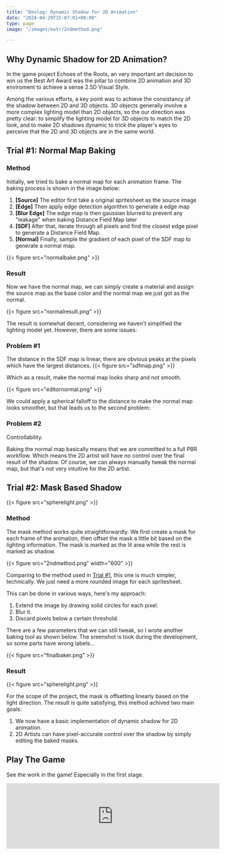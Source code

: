 ```yaml
---
title: "Devlog: Dynamic Shadow for 2D Animation"
date: "2024-04-29T15:07:01+00:00"
type: page
image: "/images/eotr/2ndmethod.png"

---
```


## Why Dynamic Shadow for 2D Animation?

In the game project Echoes of the Roots, an very important art decision to win us the Best Art Award was the pillar to combine 2D animation and 3D enviroment to achieve a sense 2.5D Visual Style.

Among the various efforts, a key point was to achieve the consistancy of the shadow between 2D and 3D objects. 3D objects generally involve a more complex lighting model than 2D objects, so the our direction was pretty clear: to simplify the lighting model for 3D objects to match the 2D look, and to make 2D shadows dynamic to trick the player's eyes to perceive that the 2D and 3D objects are in the same world.

## Trial #1: Normal Map Baking

### Method

Initially, we tried to bake a normal map for each animation frame. The baking process is shown in the image below:

1. **[Source]** The editor first take a original spritesheet as the source image
2. **[Edge]** Then apply edge detection algorithm to generate a edge map
3. **[Blur Edge]** The edge map is then gaussian blurred to prevent any "leakage" when baking Distance Field Map later
4. **[SDF]** After that, iterate through all pixels and find the closest edge pixel to generate a Distance Field Map.
5. **[Normal]** Finally, sample the gradient of each pixel of the SDF map to generate a normal map.


{{< figure src="normalbake.png" >}}

### Result

Now we have the normal map, we can simply create a material and assign the source map as the base color and the normal map we just got as the normal.

{{< figure src="normalresult.png" >}}

The result is somewhat decent, considering we haven't simplified the lighting model yet. However, there are some issues:

### Problem #1

The distance in the SDF map is linear, there are obvious peaks at the pixels which have the largest distances. 
{{< figure src="sdfmap.png" >}}

Which as a result, make the normal map looks sharp and not smooth.

{{< figure src="editornormal.png" >}}

We could apply a spherical falloff to the distance to make the normal map looks smoother, but that leads us to the second problem:

### Problem #2

Controllability. 

Baking the normal map basically means that we are committed to a full PBR workflow. Which means the 2D artist will have no control over the final result of the shadow. Of course, we can always manually tweak the normal map, but that's not very intuitive for the 2D artist.


## Trial #2: Mask Based Shadow


{{< figure src="spherelight.png" >}}

### Method

The mask method works quite straightforwardly. We first create a mask for each frame of the animation, then offset the mask a little bit based on the lighting information. The mask is marked as the lit area while the rest is marked as shadow.

{{< figure src="2ndmethod.png" width="600" >}}

Comparing to the method used in [Trial #1](#trial-1-normal-map-baking), this one is much simpler, technically. We just need a more rounded image for each spritesheet.

This can be done in various ways, here's my approach:

1. Extend the image by drawing solid circles for each pixel.
2. Blur it.
3. Discard pixels below a certain threshold.

There are a few parameters that we can still tweak, so I wrote another baking tool as shown below. The sreenshot is took during the development, so some parts have wrong labels...

{{< figure src="finalbaker.png" >}}


### Result

{{< figure src="spherelight.png" >}}

For the scope of the project, the mask is offsetting linearly based on the light direction. The result is quite satisfying, this method achived two main goals:

1. We now have a basic implementation of dynamic shadow for 2D animation.
2. 2D Artists can have pixel-accurate control over the shadow by simply editing the baked masks.

## Play The Game
See the work in the game! Especially in the first stage.

<iframe frameborder="0" src="https://itch.io/embed/2489961?border_width=3" width="556" height="171"><a href="https://secondrealmstudio.itch.io/eotr">Echoes of the Roots by Second Realm Studio, Charlotte Crosland</a></iframe>